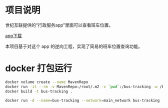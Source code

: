 # 项目说明

世纪互联提供的“行政服务app”里面可以查看班车位置。

[app下载](http://211.151.82.84:35257/APPdownload.php)

本项目基于对这个 app 的逆向工程，实现了简易的班车位置查询功能。

# docker 打包运行

```sh
docker volume create --name MavenRepo
docker run -it --rm -v MavenRepo:/root/.m2 -v `pwd`:/bus-tracking -w /bus-tracking maven:3.6-jdk-8-alpine mvn clean package -Dmaven.test.skip=true
docker build -t bus-tracking .

docker run -d --name=bus-tracking --network=main_network bus-tracking
```
